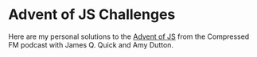 # Advent of JS Challenges

Here are my personal solutions to the [Advent of JS](https://www.adventofjs.com/) from the Compressed FM podcast with James Q. Quick and Amy Dutton.




